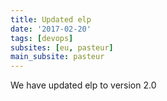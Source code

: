 ```yaml
---
title: Updated elp
date: '2017-02-20'
tags: [devops]
subsites: [eu, pasteur]
main_subsite: pasteur
---
```


We have updated elp to  version 2.0

